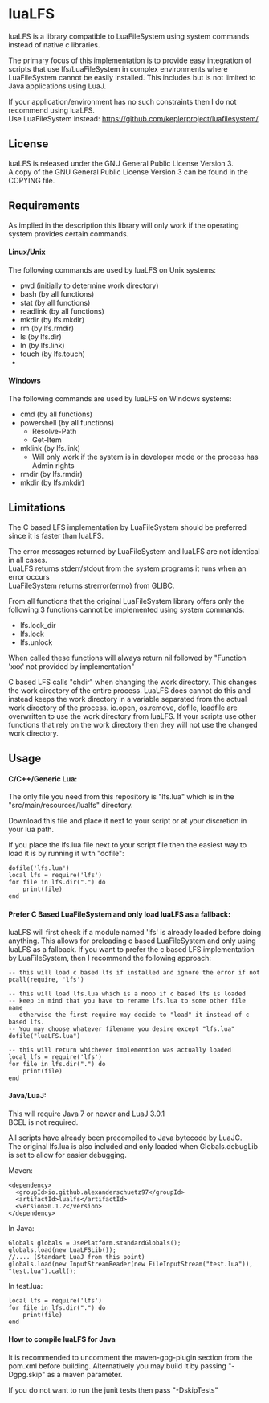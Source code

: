 # luaLFS
luaLFS is a library compatible to LuaFileSystem using system commands instead of native c libraries.

The primary focus of this implementation is to provide easy integration of scripts that use lfs/LuaFileSystem in complex environments
where LuaFileSystem cannot be easily installed. This includes but is not limited to Java applications using LuaJ.

If your application/environment has no such constraints then I do not recommend using luaLFS.<br>
Use LuaFileSystem instead: https://github.com/keplerproject/luafilesystem/

## License
luaLFS is released under the GNU General Public License Version 3. <br>
A copy of the GNU General Public License Version 3 can be found in the COPYING file.<br>

## Requirements
As implied in the description this library will only work if the operating system provides certain commands.

#### Linux/Unix
The following commands are used by luaLFS on Unix systems:
- pwd (initially to determine work directory)
- bash (by all functions)
- stat (by all functions)
- readlink (by all functions)
- mkdir (by lfs.mkdir)
- rm (by lfs.rmdir)
- ls (by lfs.dir)
- ln (by lfs.link)
- touch (by lfs.touch)
- 
#### Windows
The following commands are used by luaLFS on Windows systems:
- cmd (by all functions)
- powershell (by all functions)
  - Resolve-Path
  - Get-Item
- mklink (by lfs.link)
  - Will only work if the system is in developer mode or the process has Admin rights
- rmdir (by lfs.rmdir)
- mkdir (by lfs.mkdir)

## Limitations
The C based LFS implementation by LuaFileSystem should be preferred since it is faster than luaLFS.

The error messages returned by LuaFileSystem and luaLFS are not identical in all cases. <br>
LuaLFS returns stderr/stdout from the system programs it runs when an error occurs <br>
LuaFileSystem returns strerror(errno) from GLIBC. 

From all functions that the original LuaFileSystem library offers only the following 3 functions cannot be implemented
using system commands:

- lfs.lock_dir
- lfs.lock
- lfs.unlock

When called these functions will always return nil followed by
"Function 'xxx' not provided by implementation"

C based LFS calls "chdir" when changing the work directory. This changes the work directory of the entire process. 
LuaLFS does cannot do this and instead keeps the work directory in a variable separated from the actual work directory of the process. 
io.open, os.remove, dofile, loadfile are overwritten to use the work directory from luaLFS. 
If your scripts use other functions that rely on the work directory then they will not use the changed 
work directory.

## Usage
#### C/C++/Generic Lua:
The only file you need from this repository is "lfs.lua" which is in the "src/main/resources/lualfs" directory.

Download this file and place it next to your script or at your discretion in your lua path.

If you place the lfs.lua file next to your script file then the easiest way to load it
is by running it with "dofile":

````
dofile('lfs.lua')
local lfs = require('lfs')
for file in lfs.dir(".") do
    print(file)
end
````

#### Prefer C Based LuaFileSystem and only load luaLFS as a fallback:

luaLFS will first check if a module named 'lfs' is already loaded before doing anything. This allows for preloading c based LuaFileSystem and only using luaLFS as a fallback.
If you want to prefer the c based LFS implementation by LuaFileSystem, then I recommend the following approach:

````
-- this will load c based lfs if installed and ignore the error if not
pcall(require, 'lfs')

-- this will load lfs.lua which is a noop if c based lfs is loaded
-- keep in mind that you have to rename lfs.lua to some other file name
-- otherwise the first require may decide to "load" it instead of c based lfs.
-- You may choose whatever filename you desire except "lfs.lua"
dofile("luaLFS.lua")

-- this will return whichever implemention was actually loaded
local lfs = require('lfs')
for file in lfs.dir(".") do
    print(file)
end
````

#### Java/LuaJ:

This will require Java 7 or newer and LuaJ 3.0.1<br>
BCEL is not required. 

All scripts have already been precompiled to Java bytecode by LuaJC. <br>
The original lfs.lua is also included and only loaded when Globals.debugLib is set to allow for easier debugging.

Maven:
````
<dependency>
  <groupId>io.github.alexanderschuetz97</groupId>
  <artifactId>lualfs</artifactId>
  <version>0.1.2</version>
</dependency>
````

In Java:
````
Globals globals = JsePlatform.standardGlobals();
globals.load(new LuaLFSLib());
//.... (Standart LuaJ from this point)
globals.load(new InputStreamReader(new FileInputStream("test.lua")), "test.lua").call();
````
In test.lua:
````
local lfs = require('lfs')
for file in lfs.dir(".") do
    print(file)
end
````
#### How to compile luaLFS for Java
It is recommended to uncomment the maven-gpg-plugin section from the pom.xml
before building. Alternatively you may build it by passing "-Dgpg.skip" as a maven parameter.

If you do not want to run the junit tests then pass "-DskipTests"